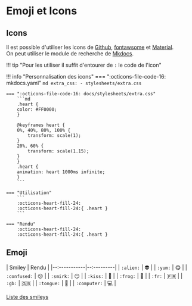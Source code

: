 # Emoji et Icons

## Icons

Il est possible d'utiliser les icons de [Github](https://primer.style/octicons/), [fontawsome](https://fontawesome.com/v5.15/icons?d=gallery&p=2&m=free) et [Material](https://materialdesignicons.com/).  
On peut utiliser le module de recherche de [Mkdocs](https://squidfunk.github.io/mkdocs-material/reference/icons-emojis/#search).

!!! tip "Pour les utiliser il suffit d'entourer de `:` le code de l'icon"

!!! info "Personnalisation des icons"
    === ":octicons-file-code-16: mkdocs.yaml"
        ```md
        extra_css:
          - stylesheets/extra.css
        ```

    === ":octicons-file-code-16: docs/stylesheets/extra.css"
        ```md
        .heart {
        color: #FF0000;
        }

        @keyframes heart {
        0%, 40%, 80%, 100% {
            transform: scale(1);
        }
        20%, 60% {
            transform: scale(1.15);
        }
        }
        .heart {
        animation: heart 1000ms infinite;
        }
        ```

    === "Utilisation"
        ```
        :octicons-heart-fill-24:
        :octicons-heart-fill-24:{ .heart }
        ```

    === "Rendu"
        :octicons-heart-fill-24:
        :octicons-heart-fill-24:{ .heart }


## Emoji

| Smiley       | Rendu      |
|--:-----------|--:---------|
| `:alien:`    | :alien:    |
| `:yum:`      | :yum:      |
| `:confused:` | :confused: |
| `:smirk:`    | :smirk:    |
| `:kiss:`     | :kiss:     |
| `:frog:`     | :frog:     |
| `:fr:`       | :fr:       |
| `:gb:`       | :gb:       |
| `:tongue:`   | :tongue:   |
| `:computer:` | :computer: |

[Liste des smileys](https://gist.github.com/rxaviers/7360908)


